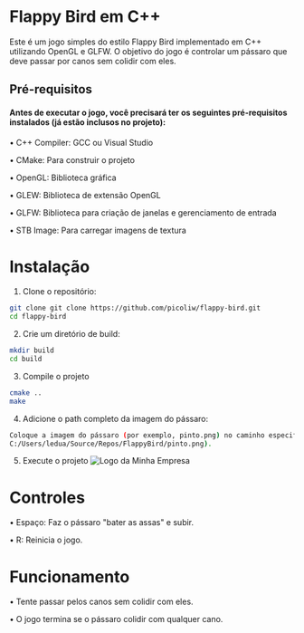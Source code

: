# Flappy Bird em C++
Este é um jogo simples do estilo Flappy Bird implementado em C++ utilizando OpenGL e GLFW. O objetivo do jogo é controlar um pássaro que deve passar por canos sem colidir com eles.

## Pré-requisitos
#### Antes de executar o jogo, você precisará ter os seguintes pré-requisitos instalados (já estão inclusos no projeto):

• C++ Compiler: GCC ou Visual Studio

• CMake: Para construir o projeto

• OpenGL: Biblioteca gráfica

• GLEW: Biblioteca de extensão OpenGL

• GLFW: Biblioteca para criação de janelas e gerenciamento de entrada

• STB Image: Para carregar imagens de textura

# Instalação

1. Clone o repositório:
``` bash
git clone git clone https://github.com/picoliw/flappy-bird.git
cd flappy-bird
```

2. Crie um diretório de build:
``` bash
mkdir build
cd build
```

3. Compile o projeto
``` bash
cmake ..
make
```

4. Adicione o path completo da imagem do pássaro:
``` bash
Coloque a imagem do pássaro (por exemplo, pinto.png) no caminho especificado no código (atualmente,
C:/Users/ledua/Source/Repos/FlappyBird/pinto.png).
```

5. Execute o projeto
![Logo da Minha Empresa](https://i.imgur.com/b6eRV3Z.png)

# Controles
• Espaço: Faz o pássaro "bater as assas" e subir.

• R: Reinicia o jogo.

# Funcionamento

• Tente passar pelos canos sem colidir com eles.

• O jogo termina se o pássaro colidir com qualquer cano.
